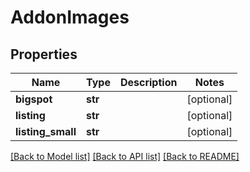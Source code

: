 # AddonImages


## Properties
Name | Type | Description | Notes
------------ | ------------- | ------------- | -------------
**bigspot** | **str** |  | [optional] 
**listing** | **str** |  | [optional] 
**listing_small** | **str** |  | [optional] 

[[Back to Model list]](../README.md#documentation-for-models) [[Back to API list]](../README.md#documentation-for-api-endpoints) [[Back to README]](../README.md)


